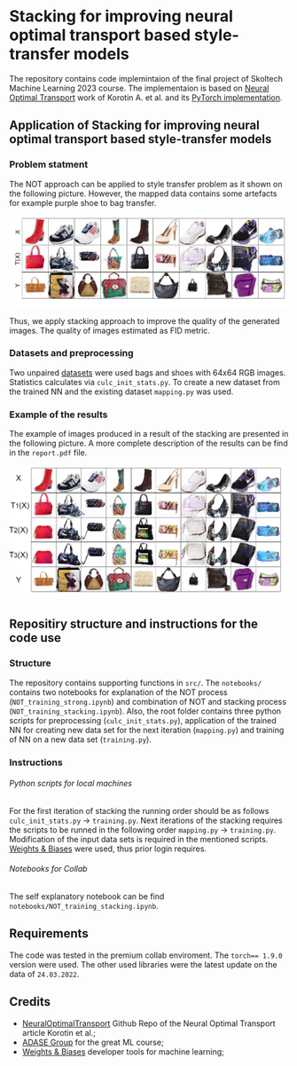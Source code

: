 # Stacking for improving neural optimal transport based style-transfer models

The repository contains code implemintaion of the final project of Skoltech Machine Learning 2023 course. The implementaion is based on [Neural Optimal Transport](https://openreview.net/forum?id=d8CBRlWNkqH) work of Korotin A. et al. and its [PyTorch implementation](https://github.com/iamalexkorotin/NeuralOptimalTransport). 

## Application of Stacking for improving neural optimal transport based style-transfer models

### Problem statment 
The NOT approach can be applied to style transfer problem as it shown on the following picture. However, the mapped data contains some artefacts for example purple shoe to bag transfer. 
<p align="center"><img src="pics/1itersb.PNG" width="550" /></p>

Thus, we apply stacking approach to improve the quality of the generated images. The quality of images estimated as FID metric.

### Datasets and preprocessing

Two unpaired [datasets](https://github.com/junyanz/iGAN/blob/master/train_dcgan/README.md) were used bags and shoes with 64x64 RGB images. Statistics calculates via ```culc_init_stats.py```. To create a new dataset from the trained NN and the existing dataset ```mapping.py``` was used. 

### Example of the results

The example of images produced in a result of the stacking are presented in the following picture. A more complete description of the results can be find in the ```report.pdf``` file.

<p align="center"><img src="pics/3stacking.PNG" width="550" /></p>

## Repositiry structure and instructions for the code use
### Structure
The repository contains supporting functions in ```src/```. The ```notebooks/``` contains two notebooks for explanation of the NOT process (```NOT_training_strong.ipynb```) and combination of NOT and stacking process (```NOT_training_stacking.ipynb```). Also, the root folder contains three python scripts for preprocessing (```culc_init_stats.py```), application of the trained NN for creating new data set for the next iteration (```mapping.py```) and training of NN on a new data set (```training.py```).

### Instructions
###### Python scripts for local machines
For the first iteration of stacking the running order should be as follows  ```culc_init_stats.py``` -> ```training.py```. Next iterations of the stacking requires the scripts to be runned in the following order ```mapping.py``` -> ```training.py```. Modification of the input data sets is required in the mentioned scripts. [Weights & Biases](https://wandb.ai) were used, thus prior login requires.

###### Notebooks for Collab
The self explanatory notebook can be find ```notebooks/NOT_training_stacking.ipynb```.

## Requirements
The code was tested in the premium collab enviroment. The `torch== 1.9.0` version were used. The other used libraries were the latest update on the data of `24.03.2022`.

## Credits
- [NeuralOptimalTransport](https://github.com/iamalexkorotin/NeuralOptimalTransport) Github Repo of the Neural Optimal Transport article Korotin et al.;
- [ADASE Group](https://github.com/adasegroup) for the great ML course;
- [Weights & Biases](https://wandb.ai) developer tools for machine learning;